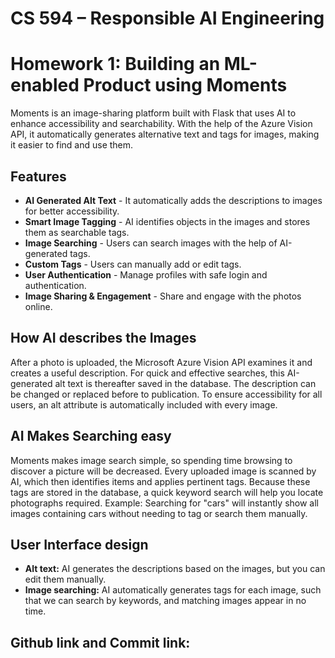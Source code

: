 # CS 594 – Responsible AI Engineering
# Homework 1: Building an ML-enabled Product using Moments
Moments is an image-sharing platform built with Flask that uses AI to enhance accessibility and searchability. With the help of the Azure Vision API, it automatically generates alternative text and tags for images, making it easier to find and use them.

## Features
- **AI Generated Alt Text** - It automatically adds the descriptions to images for better accessibility.  
- **Smart Image Tagging** - AI identifies objects in the images and stores them as searchable tags.   
- **Image Searching** - Users can search images with the help of AI-generated tags.  
- **Custom Tags** - Users can manually add or edit tags.  
- **User Authentication** - Manage profiles with safe login and authentication. 
- **Image Sharing & Engagement** - Share and engage with the photos online.

## How AI describes the Images
After a photo is uploaded, the Microsoft Azure Vision API examines it and creates a useful description. For quick and effective searches, this AI-generated alt text is thereafter saved in the database. The description can be changed or replaced before to publication. To ensure accessibility for all users, an alt attribute is automatically included with every image.

## AI Makes Searching easy
Moments makes image search simple, so spending time browsing to discover a picture will be decreased. Every uploaded image is scanned by AI, which then identifies items and applies pertinent tags. Because these tags are stored in the database, a quick keyword search will help you locate photographs required.
Example: Searching for "cars" will instantly show all images containing cars without needing to tag or search them manually.

## User Interface design 
- **Alt text:** AI generates the descriptions based on the images, but you can edit them manually.
- **Image searching:** AI automatically generates tags for each image, such that we can search by keywords, and matching images appear in no time.

## Github link and Commit link:
